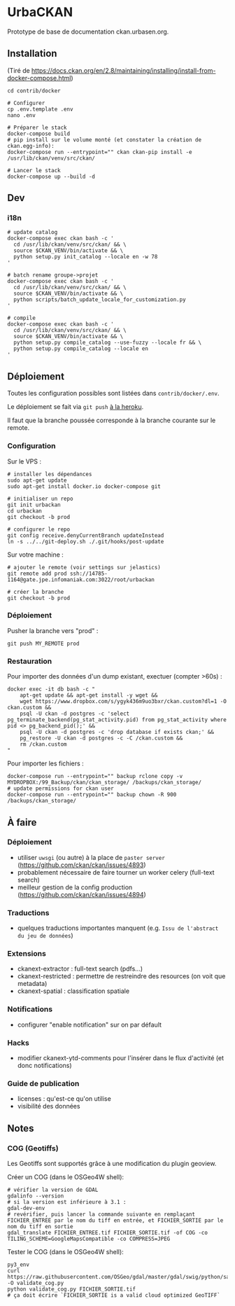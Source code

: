 # UrbaCKAN

Prototype de base de documentation ckan.urbasen.org.

## Installation

(Tiré de https://docs.ckan.org/en/2.8/maintaining/installing/install-from-docker-compose.html)

```
cd contrib/docker

# Configurer
cp .env.template .env
nano .env

# Préparer le stack
docker-compose build
# pip install sur le volume monté (et constater la création de ckan.egg-info):
docker-compose run --entrypoint="" ckan ckan-pip install -e /usr/lib/ckan/venv/src/ckan/

# Lancer le stack
docker-compose up --build -d
```

## Dev

### i18n

```
# update catalog
docker-compose exec ckan bash -c '
  cd /usr/lib/ckan/venv/src/ckan/ && \
  source $CKAN_VENV/bin/activate && \
  python setup.py init_catalog --locale en -w 78
'

# batch rename groupe->projet
docker-compose exec ckan bash -c '
  cd /usr/lib/ckan/venv/src/ckan/ && \
  source $CKAN_VENV/bin/activate && \
  python scripts/batch_update_locale_for_customization.py
'

# compile
docker-compose exec ckan bash -c '
  cd /usr/lib/ckan/venv/src/ckan/ && \
  source $CKAN_VENV/bin/activate && \
  python setup.py compile_catalog --use-fuzzy --locale fr && \
  python setup.py compile_catalog --locale en
'
```


## Déploiement

Toutes les configuration possibles sont listées dans `contrib/docker/.env`.

Le déploiement se fait via `git push` [à la heroku](https://tridnguyen.com/articles/simple-heroku-like-workflow-with-git-and-docker-compose/).

Il faut que la branche poussée corresponde à la branche courante sur le remote.


### Configuration

Sur le VPS :

```
# installer les dépendances
sudo apt-get update
sudo apt-get install docker.io docker-compose git

# initialiser un repo
git init urbackan
cd urbackan
git checkout -b prod

# configurer le repo
git config receive.denyCurrentBranch updateInstead
ln -s ../../git-deploy.sh ./.git/hooks/post-update
```

Sur votre machine :
```
# ajouter le remote (voir settings sur jelastics)
git remote add prod ssh://14785-1164@gate.jpe.infomaniak.com:3022/root/urbackan

# créer la branche
git checkout -b prod
```

### Déploiement

Pusher la branche vers "prod" :
```
git push MY_REMOTE prod
```

### Restauration

Pour importer des données d'un dump existant, exectuer (compter >60s) :

```
docker exec -it db bash -c "
    apt-get update && apt-get install -y wget &&
    wget https://www.dropbox.com/s/ygyk436m9uo3bxr/ckan.custom?dl=1 -O ckan.custom &&
    psql -U ckan -d postgres -c 'select pg_terminate_backend(pg_stat_activity.pid) from pg_stat_activity where pid <> pg_backend_pid();' &&
    psql -U ckan -d postgres -c 'drop database if exists ckan;' &&
    pg_restore -U ckan -d postgres -c -C /ckan.custom &&
    rm /ckan.custom
"
```

Pour importer les fichiers :

```
docker-compose run --entrypoint="" backup rclone copy -v MYDROPBOX:/99_Backup/ckan/ckan_storage/ /backups/ckan_storage/
# update permissions for ckan user
docker-compose run --entrypoint="" backup chown -R 900 /backups/ckan_storage/
```

## À faire

### Déploiement

- utiliser `uwsgi` (ou autre) à la place de `paster server` (https://github.com/ckan/ckan/issues/4893)
- probablement nécessaire de faire tourner un worker celery (full-text search)
- meilleur gestion de la config production (https://github.com/ckan/ckan/issues/4894)

### Traductions

- quelques traductions importantes manquent (e.g. `Issu de l'abstract du jeu de données`)

### Extensions

- ckanext-extractor : full-text search (pdfs...)
- ckanext-restricted : permettre de restreindre des resources (on voit que metadata)
- ckanext-spatial : classification spatiale

### Notifications

- configurer "enable notification" sur on par défault

### Hacks

- modifier ckanext-ytd-comments pour l'insérer dans le flux d'activité (et donc notifications)

### Guide de publication

- licenses : qu'est-ce qu'on utilise
- visibilité des données

## Notes

### COG (Geotiffs)

Les Geotiffs sont supportés grâce à une modification du plugin geoview.

Créer un COG (dans le OSGeo4W shell):
```
# vérifier la version de GDAL
gdalinfo --version
# si la version est inférieure à 3.1 :
gdal-dev-env
# revérifier, puis lancer la commande suivante en remplaçant FICHIER_ENTREE par le nom du tiff en entrée, et FICHIER_SORTIE par le nom du tiff en sortie
gdal_translate FICHIER_ENTREE.tif FICHIER_SORTIE.tif -of COG -co TILING_SCHEME=GoogleMapsCompatible -co COMPRESS=JPEG
```

Tester le COG (dans le OSGeo4W shell):
```
py3_env
curl https://raw.githubusercontent.com/OSGeo/gdal/master/gdal/swig/python/samples/validate_cloud_optimized_geotiff.py -O validate_cog.py
python validate_cog.py FICHIER_SORTIE.tif
# ça doit écrire `FICHIER_SORTIE is a valid cloud optimized GeoTIFF`
```
